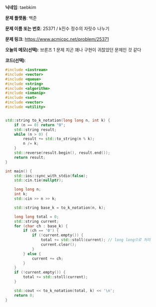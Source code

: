 **닉네임**: taebkim

**문제 플랫폼**: 백준

**문제 이름 또는 번호**: 25371 / k진수 정수의 자릿수 나누기

**문제 링크**: https://www.acmicpc.net/problem/25371

**오늘의 메모(선택)**: 브론즈 1 문제 치곤 꽤나 구현이 귀찮았던 문제인 것 같다

**코드(선택)**:

```c++
#include <iostream>
#include <vector>
#include <queue>
#include <string>
#include <algorithm>
#include <iomanip>
#include <set>
#include <vector>
#include <utility>


std::string to_k_notation(long long n, int k) {
    if (n == 0) return "0";
    std::string result;
    while (n > 0) {
        result += std::to_string(n % k);
        n /= k;
    }
    std::reverse(result.begin(), result.end());
    return result;
}

int main() {
    std::ios::sync_with_stdio(false);
    std::cin.tie(nullptr);

    long long n;
    int k;
    std::cin >> n >> k;

    std::string base_k = to_k_notation(n, k);

    long long total = 0;
    std::string current;
    for (char ch : base_k) {
        if (ch == '0') {
            if (!current.empty()) {
                total += std::stoll(current); // long long으로 처리
                current.clear();
            }
        } else {
            current += ch;
        }
    }
    if (!current.empty()) {
        total += std::stoll(current);
    }

    std::cout << to_k_notation(total, k) << '\n';
    return 0;
}
```